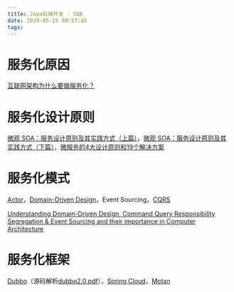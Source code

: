 ```yaml
---
title: Java后端开发 - SOA
date: 2019-05-15 09:57:45
tags:
---
```


# 服务化原因

[互联网架构为什么要做服务化？](http://zhuanlan.51cto.com/art/201609/517782.htm)

# 服务化设计原则

[微观 SOA：服务设计原则及其实践方式（上篇）](https://www.infoq.cn/article/micro-soa-1)，[微观 SOA：服务设计原则及其实践方式（下篇）](https://www.infoq.cn/article/micro-soa-2)，[微服务的4大设计原则和19个解决方案](https://juejin.im/entry/59bf30876fb9a00a583176a1)

# 服务化模式

[Actor](https://apps.dtic.mil/dtic/tr/fulltext/u2/a157917.pdf)，[Domain-Driven Design](http://sd.blackball.lv/library/Domain-Driven_Design_-_Tackling_Complexity_in_the_Heart_of_Software.pdf)，Event Sourcing，[CQRS](https://cqrs.files.wordpress.com/2010/11/cqrs_documents.pdf)

[Understanding Domain-Driven Design, Command Query Responsibility Segregation & Event Sourcing and their importance in Computer Architecture](https://ijarcce.com/wp-content/uploads/2016/09/IJARCCE-72.pdf)

# 服务化框架

[Dubbo](http://dubbo.apache.org/en-us/index.html)（源码解析[dubbo2.0.pdf](http://songwie.com/attached/dubbo/dubbo2.0.pdf)），[Spring Cloud](https://cloud.spring.io/spring-cloud-static/Finchley.RELEASE/single/spring-cloud.html)，[Motan](https://github.com/weibocom/motan)


